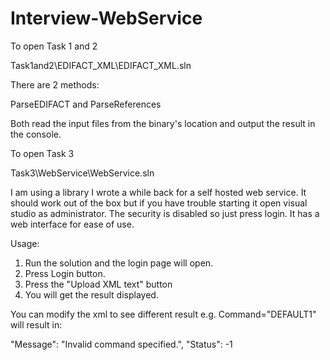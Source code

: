 # Interview-WebService

To open Task 1 and 2

Task1and2\EDIFACT_XML\EDIFACT_XML.sln

There are 2 methods:

ParseEDIFACT and ParseReferences

Both read the input files from the binary's location and output the result in the console.

To open Task 3

Task3\WebService\WebService.sln

I am using a library I wrote a while back for a self hosted web service.
It should work out of the box but if you have trouble starting it open visual studio as administrator.
The security is disabled so just press login.
It has a web interface for ease of use.

Usage:
1. Run the solution and the login page will open.
2. Press Login button.
3. Press the "Upload XML text" button
4. You will get the result displayed.

You can modify the xml to see different result e.g. Command="DEFAULT1" will result in:

"Message": "Invalid command specified.",
"Status": -1




